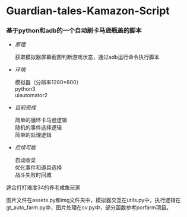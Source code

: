 # Guardian-tales-Kamazon-Script
  ### 基于python和adb的一个自动刷卡马逊瓶盖的脚本
  + *原理*

    获取模拟器屏幕截图判断游戏状态，通过adb运行命令执行脚本

 + *环境*
 
    模拟器（分辨率1280\*800）  
    python3    
    uiautomator2  

 + *目前完成*

    简单的循环卡马逊逻辑  
    随机的事件选择逻辑  
    简单的处理逻辑  
    
 + *后续可能*
 
    自动收菜  
    优化事件和道具选择   
    战斗失败时回城  
    

 适合打打难度34的养老咸鱼玩家
 
 图片文件在assets.py和img文件夹中，模拟器交互在utils.py中，执行逻辑在gt_auto_farm.py中，图片处理在cv.py中，部分函数参考pcrfarm项目。
